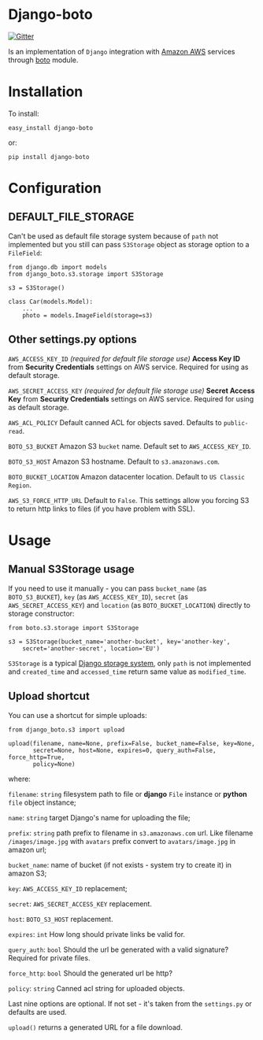 # Django-boto

[![Gitter](https://badges.gitter.im/Join%20Chat.svg)](https://gitter.im/qnub/django-boto?utm_source=badge&utm_medium=badge&utm_campaign=pr-badge&utm_content=badge)

Is an implementation of `Django` integration with [Amazon AWS](http://aws.amazon.com/)
services through [boto](https://github.com/boto/boto) module.

# Installation

To install:

    easy_install django-boto

or:

    pip install django-boto

# Configuration

## DEFAULT_FILE_STORAGE

Can't be used as default file storage system because of `path` not
implemented but you still can pass `S3Storage` object as storage
option to a `FileField`:

    from django.db import models
    from django_boto.s3.storage import S3Storage

    s3 = S3Storage()

    class Car(models.Model):
        ...
        photo = models.ImageField(storage=s3)

## Other settings.py options

`AWS_ACCESS_KEY_ID`
    *(required for default file storage use)* **Access Key ID** from
    **Security Credentials** settings on AWS service. Required for using
    as default storage.

`AWS_SECRET_ACCESS_KEY`
    *(required for default file storage use)* **Secret Access Key** from
    **Security Credentials** settings on AWS service. Required for using
    as default storage.

`AWS_ACL_POLICY`
    Default canned ACL for objects saved. Defaults to `public-read`.

`BOTO_S3_BUCKET`
    Amazon S3 `bucket` name. Default set to `AWS_ACCESS_KEY_ID`.

`BOTO_S3_HOST`
    Amazon S3 hostname. Default to `s3.amazonaws.com`.

`BOTO_BUCKET_LOCATION`
    Amazon datacenter location. Default to `US Classic Region`.

`AWS_S3_FORCE_HTTP_URL`
    Default to `False`. This settings allow you forcing S3 to return http links to files (if you have problem with SSL).

# Usage

## Manual S3Storage usage

If you need to use it manually - you can pass `bucket_name`
(as `BOTO_S3_BUCKET`), `key` (as `AWS_ACCESS_KEY_ID`),
`secret` (as `AWS_SECRET_ACCESS_KEY`) and `location`
(as `BOTO_BUCKET_LOCATION`) directly to storage constructor:

    from boto.s3.storage import S3Storage

    s3 = S3Storage(bucket_name='another-bucket', key='another-key',
        secret='another-secret', location='EU')


`S3Storage` is a typical [Django storage system](http://readthedocs.org/docs/django/en/1.4/ref/files/storage.html#the-storage-class), only `path`
is not implemented and `created_time` and `accessed_time` return
same value as `modified_time`.

## Upload shortcut

You can use a shortcut for simple uploads:

    from django_boto.s3 import upload

    upload(filename, name=None, prefix=False, bucket_name=False, key=None,
           secret=None, host=None, expires=0, query_auth=False, force_http=True,
           policy=None)

where:

`filename`:
    `string` filesystem path to file or **django** `File` instance
    or **python** `file` object instance;

`name`:
    `string` target Django's name for uploading the file;

`prefix`:
    `string` path prefix to filename in `s3.amazonaws.com` url. Like
    filename `/images/image.jpg` with `avatars` prefix convert to
    `avatars/image.jpg` in amazon url;

`bucket_name`:
    name of bucket (if not exists - system try to create it) in amazon
    S3;

`key`:
    `AWS_ACCESS_KEY_ID` replacement;

`secret`:
    `AWS_SECRET_ACCESS_KEY` replacement.

`host`:
    `BOTO_S3_HOST` replacement.

`expires`:
    `int` How long should private links be valid for.

`query_auth`:
    `bool` Should the url be generated with a valid signature?
    Required for private files.

`force_http`:
    `bool` Should the generated url be http?

`policy`:
    `string` Canned acl string for uploaded objects.

Last nine options are optional. If not set - it's taken from the `settings.py`
or defaults are used.

`upload()` returns a generated URL for a file download.
